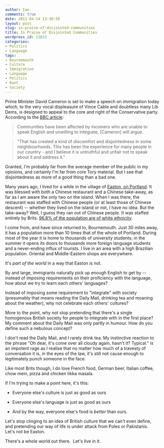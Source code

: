 ```yaml
---
author: Ian
comments: true
date: 2011-04-14 13:36:50
layout: post
slug: in-praise-of-disjointed-communities
title: In Praise of Disjointed Communities
wordpress_id: 11613
categories:
- Politics
- Language
tags:
- Bournemouth
- Culture
- Immigration
- Language
- Politics
- Rant
- Society
---
```


Prime Minister David Cameron is set to make a speech on immigration today which, to the very vocal displeasure of Vince Cable and doubtless many Lib Dems, is designed to appeal to the core and right of the Conservative party. According to the [BBC article](http://www.bbc.co.uk/news/uk-politics-13072509):

> Communities have been affected by incomers who are unable to speak English and unwilling to integrate, [Cameron] will argue. 
> 
> 

> 
> "That has created a kind of discomfort and disjointedness in some neighbourhoods. This has been the experience for many people in our country - and I believe it is untruthful and unfair not to speak about it and address it."

Granted, I'm probably far from the average member of the public in my opinions, and certainly I'm far from core Tory material. But I see that disjointedness as more of a good thing than a bad one.

Many years ago, I lived for a while in the village of [Easton, on Portland](http://en.wikipedia.org/wiki/Villages_of_Portland). It was blessed with both a Chinese restaurant and a Chinese take-away, as far as I am aware the only two on the island. When I was there, the restaurant was staffed with Chinese people (or at least those of Chinese descent) -- whether they lived on the island or not, I have no idea. But the take-away? Well, I guess they ran out of Chinese people. It was staffed entirely by Brits. [96.8% of the population are of white ethnicity](http://www.dorsetforyou.com/index.jsp?articleid=343603).

I come from, and have since returned to, Bournemouth. Just 30 miles away, it has a population more than 10 times that of the whole of Portland. During most of the year it is home to thousands of university students; in the summer it opens its doors to thousands more foreign language students and a never-ending influx of tourists. I live in an area with a high Brazilian population. Oriental and Middle-Eastern shops are everywhere.

It's _part of the world_ in a way that Easton is not.

By and large, immigrants naturally pick up enough English to get by -- instead of imposing requirements on their proficiency with the language, how about we try to learn each others' languages?

Instead of imposing some requirement to "integrate" with society (presumably that means reading the Daily Mail, drinking tea and moaning about the weather), why not celebrate each others' cultures?

More to the point, why not stop pretending that there's a single homogenous British society for people to integrate with in the first place? My comment about the Daily Mail was only partly in humour. How do you define such a nebulous concept?

I don't read the Daily Mail, and I rarely drink tea. My instinctive reaction to the phrase "Oh dear, it's come over all cloudy again, hasn't it? Typical." is an impotent rage as I realise that no matter how much of a travesty of conversation it is, in the eyes of the law, it's still not cause enough to legitimately punch someone in the face.

Like most Brits though, I do love French food, German beer, Italian coffee, chow mein, pizza and chicken tikka masala.

If I'm trying to make a point here, it's this:  

  * Everyone else's culture is just as good as ours
  

  * Everyone else's language is just as good as ours
  

  * And by the way, everyone else's food is _better_ than ours.
  

Let's stop clinging to an idea of British culture that we can't even define, and pretending our way of life is under attack from Poles or Pakistanis.  Let's not be Easton.

There's a whole world out there.  Let's live in it.  


